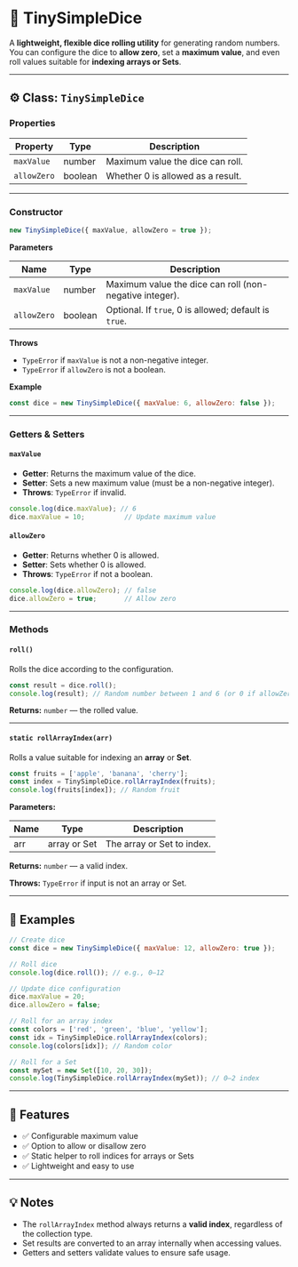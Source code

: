 # 🎲 TinySimpleDice

A **lightweight, flexible dice rolling utility** for generating random numbers.  
You can configure the dice to **allow zero**, set a **maximum value**, and even roll values suitable for **indexing arrays or Sets**.

---

## ⚙️ Class: `TinySimpleDice`

### Properties

| Property    | Type    | Description                       |
| ----------- | ------- | --------------------------------- |
| `maxValue`  | number  | Maximum value the dice can roll.  |
| `allowZero` | boolean | Whether 0 is allowed as a result. |

---

### Constructor

```js
new TinySimpleDice({ maxValue, allowZero = true });
```

**Parameters**

| Name        | Type    | Description                                             |
| ----------- | ------- | ------------------------------------------------------- |
| `maxValue`  | number  | Maximum value the dice can roll (non-negative integer). |
| `allowZero` | boolean | Optional. If `true`, 0 is allowed; default is `true`.   |

**Throws**

* `TypeError` if `maxValue` is not a non-negative integer.
* `TypeError` if `allowZero` is not a boolean.

**Example**

```js
const dice = new TinySimpleDice({ maxValue: 6, allowZero: false });
```

---

### Getters & Setters

#### `maxValue`

* **Getter**: Returns the maximum value of the dice.
* **Setter**: Sets a new maximum value (must be a non-negative integer).
* **Throws**: `TypeError` if invalid.

```js
console.log(dice.maxValue); // 6
dice.maxValue = 10;          // Update maximum value
```

#### `allowZero`

* **Getter**: Returns whether 0 is allowed.
* **Setter**: Sets whether 0 is allowed.
* **Throws**: `TypeError` if not a boolean.

```js
console.log(dice.allowZero); // false
dice.allowZero = true;       // Allow zero
```

---

### Methods

#### `roll()`

Rolls the dice according to the configuration.

```js
const result = dice.roll();
console.log(result); // Random number between 1 and 6 (or 0 if allowZero)
```

**Returns:** `number` — the rolled value.

---

#### `static rollArrayIndex(arr)`

Rolls a value suitable for indexing an **array** or **Set**.

```js
const fruits = ['apple', 'banana', 'cherry'];
const index = TinySimpleDice.rollArrayIndex(fruits);
console.log(fruits[index]); // Random fruit
```

**Parameters:**

| Name | Type              | Description                |
| ---- | ----------------- | -------------------------- |
| arr  | array or Set<any> | The array or Set to index. |

**Returns:** `number` — a valid index.

**Throws:** `TypeError` if input is not an array or Set.

---

## 📝 Examples

```js
// Create dice
const dice = new TinySimpleDice({ maxValue: 12, allowZero: true });

// Roll dice
console.log(dice.roll()); // e.g., 0–12

// Update dice configuration
dice.maxValue = 20;
dice.allowZero = false;

// Roll for an array index
const colors = ['red', 'green', 'blue', 'yellow'];
const idx = TinySimpleDice.rollArrayIndex(colors);
console.log(colors[idx]); // Random color

// Roll for a Set
const mySet = new Set([10, 20, 30]);
console.log(TinySimpleDice.rollArrayIndex(mySet)); // 0–2 index
```

---

## 🎯 Features

* ✅ Configurable maximum value
* ✅ Option to allow or disallow zero
* ✅ Static helper to roll indices for arrays or Sets
* ✅ Lightweight and easy to use

---

## 💡 Notes

* The `rollArrayIndex` method always returns a **valid index**, regardless of the collection type.
* Set results are converted to an array internally when accessing values.
* Getters and setters validate values to ensure safe usage.

